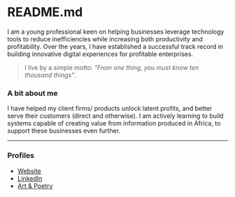 # README.md

I am a young professional keen on helping businesses leverage technology tools to reduce inefficiencies while increasing both productivity and profitability. Over the years, I have established a successful track record in building innovative digital experiences for profitable enterprises.

> I live by a simple motto: _"From one thing, you must know ten thousand things"_.

### A bit about me

I have helped my client firms/ products unlock latent profits, and better serve their customers (direct and otherwise). I am actively learning to build systems capable of creating value from information produced in Africa, to support these businesses even further.

---

### Profiles

- [Website](https://ninte.dev)
- [LinkedIn](https://linkedin.com/in/nullthefirst)
- [Art & Poetry](https://instagram.com/nullthefirst)

